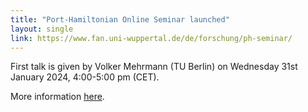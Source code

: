 ```yaml
---
title: "Port-Hamiltonian Online Seminar launched"
layout: single
link: https://www.fan.uni-wuppertal.de/de/forschung/ph-seminar/
---
```


First talk is given by Volker Mehrmann (TU Berlin)
on Wednesday 31st January 2024, 4:00-5:00 pm (CET). 

More information [here](https://www.fan.uni-wuppertal.de/de/forschung/ph-seminar/).
